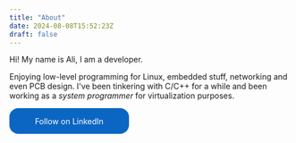 ```yaml
---
title: "About"
date: 2024-08-08T15:52:23Z
draft: false
---
```


Hi! My name is Ali, I am a developer.  

Enjoying low-level programming for Linux, embedded stuff, networking and even PCB design.
I've been tinkering with C/C++ for a while and been working as a *system programmer* for virtualization purposes.

<style>
.libutton {
    display: flex;
    flex-direction: column;
    justify-content: center;
    padding: 7px;
    text-align: center;
    outline: none;
    text-decoration: none !important;
    color: #ffffff !important;
    width: 200px;
    height: 32px;
    border-radius: 16px;
    background-color: #0A66C2;
    font-family: "SF Pro Text", Helvetica, sans-serif;
}
</style>
<a class="libutton" href="https://www.linkedin.com/comm/mynetwork/discovery-see-all?usecase=PEOPLE_FOLLOWS&followMember=ali-nasrolahi" target="_blank">Follow on LinkedIn</a>
